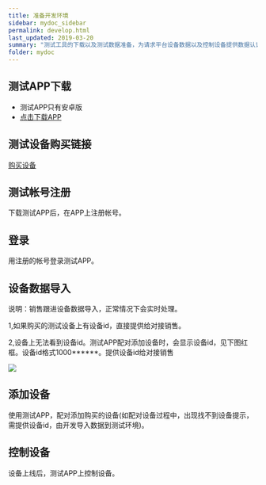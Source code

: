 ```yaml
---
title: 准备开发环境
sidebar: mydoc_sidebar
permalink: develop.html
last_updated: 2019-03-20
summary: "测试工具的下载以及测试数据准备，为请求平台设备数据以及控制设备提供数据认证基础"
folder: mydoc
---
```



## 测试APP下载
- 测试APP只有安卓版
- [点击下载APP](http://testapi.coolkit.cn:8081/app-DEBUG.apk_3.5.5_legu_signed_zipalign.apk "点击下载APP")

## 测试设备购买链接
[购买设备](https://item.taobao.com/item.htm?spm=a1z10.1-c-s.w4001-18687042379.1.43af163fxntdCk&id=527345142232&scene=taobao_shop)

## 测试帐号注册
   下载测试APP后，在APP上注册帐号。

## 登录
   用注册的帐号登录测试APP。
   
## 设备数据导入   
   说明：销售跟进设备数据导入，正常情况下会实时处理。

   1,如果购买的测试设备上有设备id，直接提供给对接销售。

   2,设备上无法看到设备id。测试APP配对添加设备时，会显示设备id，见下图红框。设备id格式1000******。提供设备id给对接销售
   
![](https://www.showdoc.cc/server/api/common/visitfile/sign/8f1c892e245cd5d5a8131ec356303692?showdoc=.jpg)

## 添加设备
   使用测试APP，配对添加购买的设备(如配对设备过程中，出现找不到设备提示，需提供设备id，由开发导入数据到测试环境)。

## 控制设备
   设备上线后，测试APP上控制设备。


